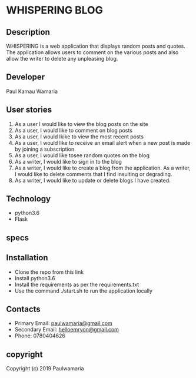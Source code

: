 # WHISPERING BLOG

## Description

WHISPERING  is a web application that displays random posts and quotes. The application allows users to comment on the various posts and also allow the writer to delete any unpleasing blog.

## Developer

Paul Kamau Wamaria



## User stories

1. As a user I would like to view the blog posts on the site
1. As a user, I would like to comment on blog posts
1. As a user, I would lkike to view the most recent posts
1. As a  user, I would like to receive an email alert when a new post is made by joining a subscription.
1. As a user, I would like tosee random quotes on the blog
1. As a writer, I would like to sign in to the blog
1. As a writer,  I would like to create a blog from the application.
As a writer, I would like to delete comments that I find  insulting or degrading.
1. As a writer, I would like to update or delete blogs I have created.


## Technology

* python3.6
* Flask

## specs




## Installation 

* Clone the repo from this link 
* Install python3.6
* Install the requirements as per the requirements.txt
* Use the command ./start.sh to run the application locally

 


## Contacts

* Primary Email: paulwamaria@gmail.com
* Secondary Email: helloemryon@gmail.com
* Phone: 0780404626

## copyright

Copyright (c) 2019 Paulwamaria